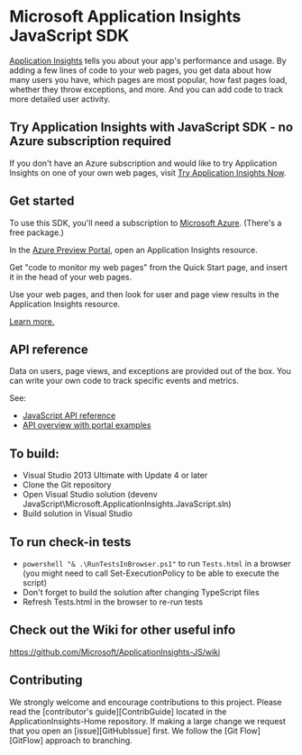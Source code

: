 ﻿# Microsoft Application Insights JavaScript SDK

[Application Insights](https://azure.microsoft.com/services/application-insights/) tells you about your app's performance and usage. By adding a few lines of code to your web pages, you get data about how many users you have, which pages are most popular, how fast pages load, whether they throw exceptions, and more. And you can add code to track more detailed user activity.

## Try Application Insights with JavaScript SDK - no Azure subscription required
If you don't have an Azure subscription and would like to try Application Insights on one of your own web pages, visit [Try Application Insights Now](http://aka.ms/ainow). 

## Get started

To use this SDK, you'll need a subscription to [Microsoft Azure](https://azure.com). (There's a free package.)

In the [Azure Preview Portal](https://portal.azure.com), open an Application Insights resource. 

Get "code to monitor my web pages" from the Quick Start page, and insert it in the head of your web pages. 

Use your web pages, and then look for user and page view results in the Application Insights resource. 

[Learn more.](https://azure.microsoft.com/documentation/articles/app-insights-javascript/)


## API reference

Data on users, page views, and exceptions are provided out of the box. You can write your own code to track specific events and metrics.

See:

* [JavaScript API reference](https://github.com/Microsoft/ApplicationInsights-JS/blob/master/API-reference.md)
* [API overview with portal examples](https://azure.microsoft.com/documentation/articles/app-insights-api-custom-events-metrics/)

## To build:

* Visual Studio 2013 Ultimate with Update 4 or later
* Clone the Git repository 
* Open Visual Studio solution (devenv JavaScript\Microsoft.ApplicationInsights.JavaScript.sln)
* Build solution in Visual Studio

## To run check-in tests
* `powershell "& .\RunTestsInBrowser.ps1"` to run `Tests.html` in a browser (you might need to call Set-ExecutionPolicy to be able to execute the script)
* Don't forget to build the solution after changing TypeScript files
* Refresh Tests.html in the browser to re-run tests

## Check out the Wiki for other useful info

https://github.com/Microsoft/ApplicationInsights-JS/wiki

## Contributing

We strongly welcome and encourage contributions to this project. Please read the [contributor's guide][ContribGuide] located in the ApplicationInsights-Home repository. If making a large change we request that you open an [issue][GitHubIssue] first. We follow the [Git Flow][GitFlow] approach to branching. 

